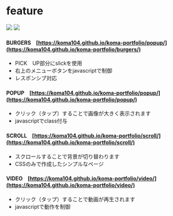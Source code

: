 # feature

<p style="display: inline">
  <!-- フロントエンドのフレームワーク一覧 -->
  <img src="https://img.shields.io/badge/-Javascript-000000.svg?logo=javascript&style=for-the-badge">
  <img src="https://img.shields.io/badge/-Css3-000000.svg?logo=css3&style=for-the-badge">
</p>

#### BURGERS　[https://koma104.github.io/koma-portfolio/popup/](https://koma104.github.io/koma-portfolio/burgers/)
* PICK　UP部分にslickを使用
* 右上のメニューボタンをjavascriptで制御
* レスポンシブ対応


#### POPUP　[https://koma104.github.io/koma-portfolio/popup/](https://koma104.github.io/koma-portfolio/popup/)
* クリック（タップ）することで画像が大きく表示されます
* javascriptでclass付与


#### SCROLL　[https://koma104.github.io/koma-portfolio/scroll/](https://koma104.github.io/koma-portfolio/scroll/)
* スクロールすることで背景が切り替わります
* CSSのみで作成したシンプルなページ


#### VIDEO　[https://koma104.github.io/koma-portfolio/video/](https://koma104.github.io/koma-portfolio/video/)
* クリック（タップ）することで動画が再生されます
* javascriptで動作を制御
